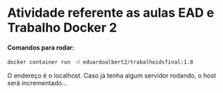 # Atividade referente as aulas EAD e Trabalho Docker 2

#### Comandos para rodar:

```bash
docker container run -d eduardoalbert2/trabalhoidsfinal:1.0
```
O endereço é o localhost. Caso já tenha algum servidor rodando, o host será incrementado...


